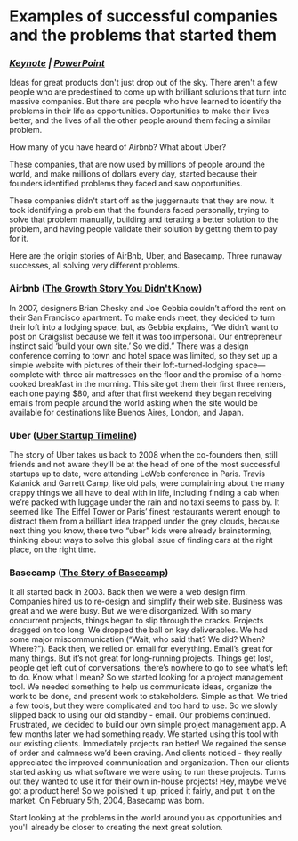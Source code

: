 # Examples of successful companies and the problems that started them

### ***[Keynote](https://www.dropbox.com/s/td9rajjf7yr5tj7/01%20-%20P1%20Keynote%20-%20Solve%20a%20Problem%20You%20Care%20About.key?dl=0 "Solve a problem you care about - Keynote") | [PowerPoint](https://www.dropbox.com/s/mijxpulvt0c4cng/01%20-%20P1%20PowerPoint%20-%20Solve%20a%20Problem%20You%20Care%20About.pptx?dl=0 "Solve a problem you care about - PowePoint")***

Ideas for great products don't just drop out of the sky. There aren't a few people who are predestined to come up with brilliant solutions that turn into massive companies. But there are people who have learned to identify the problems in their life as opportunities. Opportunities to make their lives better, and the lives of all the other people around them facing a similar problem.

How many of you have heard of Airbnb? What about Uber?

These companies, that are now used by millions of people around the world, and make millions of dollars every day, started because their founders identified problems they faced and saw opportunities.

These companies didn't start off as the juggernauts that they are now. It took identifying a problem that the founders faced personally, trying to solve that problem manually, building and iterating a better solution to the problem, and having people validate their solution by getting them to pay for it.

Here are the origin stories of AirBnb, Uber, and Basecamp. Three runaway successes, all solving very different problems.

### Airbnb ([The Growth Story You Didn't Know](https://growthhackers.com/growth-studies/airbnb "Airbnb: The Growth Story You Didn't Know"))
  In 2007, designers Brian Chesky and Joe Gebbia couldn’t afford the rent on their San Francisco apartment. To make ends meet, they decided to turn their loft into a lodging space, but, as Gebbia explains, “We didn’t want to post on Craigslist because we felt it was too impersonal. Our entrepreneur instinct said ‘build your own site.’ So we did.” There was a design conference coming to town and hotel space was limited, so they set up a simple website with pictures of their their loft-turned-lodging space—complete with three air mattresses on the floor and the promise of a home-cooked breakfast in the morning. This site got them their first three renters, each one paying $80, and after that first weekend they began receiving emails from people around the world asking when the site would be available for destinations like Buenos Aires, London, and Japan.
### Uber ([Uber Startup Timeline](http://uberestimate.com/timeline/ "How Uber Started"))
  The story of Uber takes us back to 2008 when the co-founders then, still friends and not aware they’ll be at the head of one of the most successful startups up to date, were attending LeWeb conference in Paris. Travis Kalanick and Garrett Camp, like old pals, were complaining about the many crappy things we all have to deal with in life, including finding a cab when we’re packed with luggage under the rain and no taxi seems to pass by. It seemed like The Eiffel Tower or Paris’ finest restaurants werent enough to distract them from a brilliant idea trapped under the grey clouds, because next thing you know, these two “uber” kids were already brainstorming, thinking about ways to solve this global issue of finding cars at the right place, on the right time.
### Basecamp ([The Story of Basecamp](https://basecamp.com/about/story "The Story of Basecamp"))
  It all started back in 2003. Back then we were a web design firm. Companies hired us to re-design and simplify their web site. Business was great and we were busy. But we were disorganized. With so many concurrent projects, things began to slip through the cracks. Projects dragged on too long. We dropped the ball on key deliverables. We had some major miscommunication (“Wait, who said that? We did? When? Where?”). Back then, we relied on email for everything. Email’s great for many things. But it’s not great for long-running projects. Things get lost, people get left out of conversations, there’s nowhere to go to see what’s left to do. Know what I mean? So we started looking for a project management tool. We needed something to help us communicate ideas, organize the work to be done, and present work to stakeholders. Simple as that. We tried a few tools, but they were complicated and too hard to use. So we slowly slipped back to using our old standby - email. Our problems continued. Frustrated, we decided to build our own simple project management app. A few months later we had something ready. We started using this tool with our existing clients. Immediately projects ran better! We regained the sense of order and calmness we’d been craving. And clients noticed - they really appreciated the improved communication and organization. Then our clients started asking us what software we were using to run these projects. Turns out they wanted to use it for their own in-house projects! Hey, maybe we’ve got a product here! So we polished it up, priced it fairly, and put it on the market. On February 5th, 2004, Basecamp was born.

Start looking at the problems in the world around you as opportunities and you'll already be closer to creating the next great solution.
